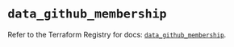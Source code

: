 # `data_github_membership`

Refer to the Terraform Registry for docs: [`data_github_membership`](https://registry.terraform.io/providers/integrations/github/6.1.0/docs/data-sources/membership).
